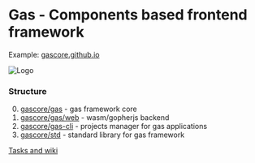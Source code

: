 # Gas - Components based frontend framework

Example: [gascore.github.io](https://gascore.github.io)

![Logo](https://raw.githubusercontent.com/gascore/gas/master/logo.png)

### Structure

0. [gascore/gas](https://github.com/gascore/gas) - gas framework core
1. [gascore/gas/web](https://github.com/gascore/gas/blob/master/web) - wasm/gopherjs backend
2. [gascore/gas-cli](https://github.com/gascore/gas-cli) - projects manager for gas applications
3. [gascore/std](https://github.com/gascore/std) - standard library for gas framework

[Tasks and wiki](https://www.notion.so/GAS-framework-fcec4e338c644d2fa137190cd25d5e0a)
